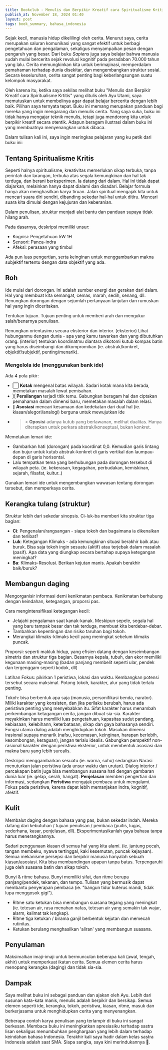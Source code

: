 ```yaml
---
title: Bookclub - Menulis dan Berpikir Kreatif cara Spiritualisme Kritis
publish_at: November 18, 2024 01:40
layout: post
tags: book_summary, bahasa_indonesia
---
```


Sejak kecil, manusia hidup dikelilingi oleh cerita. Menurut saya, cerita merupakan saluran komunikasi yang sangat efektif untuk berbagi pengetahuan dan pengalaman, sekaligus menyampaikan pesan dengan pengaruh yang besar. Dari buku _Sapiens_ juga saya belajar bahwa manusia sudah mulai bercerita sejak revolusi kognitif pada peradaban 70.000 tahun yang lalu. Cerita memungkinkan kita untuk berimajinasi, memperdalam pemahaman terhadap dunia disekitar, dan mengembangkan struktur sosial. Secara keseluruhan, cerita sangat penting bagi keberlangsungan suatu kelompok masyarakat.

Oleh karena itu, ketika saya sekilas melihat buku "Menulis dan Berpikir Kreatif cara Spiritualisme Krtitis" yang ditulis oleh Ayu Utami, saya memutuskan untuk membelinya agar dapat belajar bercerita dengan lebih baik. Pilihan saya ternyata tepat. Buku ini memang merupakan panduan bagi mereka yang ingin mengarang dan menulis cerita. Yang saya suka, buku ini tidak hanya mengajar teknik menulis, tetapi juga mendorong kita untuk berpikir kreatif secara otentik. Adapun beragam ilustrasi dalam buku ini yang membuatnya menyenangkan untuk dibaca.

Dalam tulisan kali ini, saya ingin meringkas pelajaran yang ku petik dari buku ini:

## Tentang Spiritualisme Kritis
Seperti halnya spiritualisme, kreativitas memerlukan sikap terbuka, tanpa perintah dan larangan, terbuka atas segala kemungkinan dan hal tak terduga, dan berani berksperimen. Ia datang dari dalam. Hal ini tidak dapat diajarkan, melainkan hanya dapat dialami dan disadari. Belajar formula hanya akan menghasilkan karya tiruan. Jalan spiritual mengajak kita untuk mencari suara diri sendiri, dibanding sekedar hal-hal untuk ditiru. Mencari suara kita dimulai dengan kejujuran dan keberanian.

Dalam penulisan, struktur menjadi alat bantu dan panduan supaya tidak hilang arah.

Pada dasarnya, deskripsi memiliki unsur:

- Kognisi: Pengetahuan 5W 1H
- Sensori: Panca-indra
- Afeksi: perasaan yang timbul

Ada pun luas pengertian, serta keinginan untuk menggambarkan makna subjektif tertentu dengan data objektif yang ada.

## Roh
Ide mulai dari dorongan. Ini adalah sumber energi dan gerakan dari dalam. Hal yang membuat kita semangat, cemas, marah, sedih, senang, dll. Renungkan dorongan dengan sejumlah pertanyaan lanjutan dan rumuskan hal yang ingin diceritakan.

Tentukan tujuan. Tujuan penting untuk memberi arah dan mengukur salah/benarnya penulisan.

Renungkan orientasimu secara eksterior dan interior. (eksterior) Lihat hubunganmu dengan dunia - apa yang kamu tawarkan dan yang dibutuhkan orang. (interior) tentukan koordinatmu diantara dikotomi kutub kompas batin yang harus diseimbangi dan dikompromikan (ie. abstrak/konkret, objektif/subjektif, penting/menarik).

### Mengelola ide (menggunakan bank ide)
Ada 4 pola pikir:

- ⃞ **Kotak** mengenal batas wilayah. Sadari kotak mana kita berada, memetakan masalah lewat pemisahan.
- ╳ **Persilangan** terjadi titik temu. Gabungkan beragam hal dan ciptakan pemahaman dalam dimensi baru, memetakan masalah dalam relasi.
- ∥ **Asosiasi** mencari kesamaan dan kedekatan dari dual hal (ie. kiasan/alegori/analogi) berguna untuk mewujutkan ide
- >< **Oposisi** adanya kutub yang berlawanan, melihat dualitas. Hanya  diterapkan untuk perkara abstrak/konseptual, bukan konkret.

Memetakan lemari ide:

- Gambarkan hati (dorongan) pada koordinat 0,0. Kemudian garis lintang dan bujur untuk kutub abstrak-konkret di garis vertikal dan laumpau-depan di garis horisontal.
- Lalu tempatkan tema yang berhubungan pada dorongan tersebut di wilayah peta. (ie. kekerasan, kegagahan, perbudakan, kemiskinan, sejarah, filsafat, kultur..)

Gunakan lemari ide untuk mengembangkan wawasan tentang dorongan tersebut, dan memperkaya cerita.

## Kerangka tulang (struktur)

Struktur lebih dari sekedar sinopsis. Ci-luk-ba memberi kita struktur tiga bagian:

- **Ci**: Pengenalan/rangsangan - siapa tokoh dan bagaimana ia dikenalkan dan terlibat?
- **Luk**: Ketegangan Klimaks - ada kemungkinan situasi berakhir baik atau buruk. Bisa saja tokoh ingin sesuatu (aktif) atau terjebak dalam masalah (pasif). Apa data yang diungkap secara bertahap supaya ketegangan meningkat?
- **Ba**: Klimaks-Resolusi. Berikan kejutan manis. Apakah berakhir baik/buruk?

## Membangun daging

Mengorganisir informasi demi kenikmatan pembaca. Kenikmatan berhubung dengan keindahan, ketegangan, proporsi pas.

Cara mengintensifikasi ketegangan kecil:

- Jelajahi pengalaman saat kanak-kanak. Meskipun sepele, segala hal yang baru tampak besar dan tak terduga, membuat kita berdebar-debar.
- Tambahkan kepentingan dan risiko taruhan bagi tokoh.
- Merangkai klimaks-klimaks kecil yang meningkat sebelum klimaks puncak.

Proporsi: seperti makluk hidup, yang efisien datang dengan keseimbangan simetris dan struktur tiga bagian. Besarnya kepala, tubuh, dan ekor memiliki kegunaan masing-masing (badan panjang membelit seperti ular, pendek dan tergenggam seperti kodok, dll)

Latihan Fokus: pikirkan 1 peristiwa, lokasi dan waktu. Kembangkan potensi tersebut secara maksimal. Potong tokoh, karakter, alur yang tidak terlalu penting.

Tokoh: bisa berbentuk apa saja (manusia, personifikasi benda, narator). Miliki karakter yang konsisten, dan jika perilaku berubah, harus ada peristiwa penting yang menyebabkan itu. Sifat karakter harus menambah perkembangan ketagangan cerita, jangan dibuat sia-sia. Karakter meyakinkan harus memiliki luas pengetahuan, kapasitas sudut pandang, kebiasaan, kelebihann, keterbatasan, sikap dan gaya bahasanya sendiri. Fungsi utama dialog adalah menghidupkan tokoh. Masukan dimensi irasional supaya menarik (nafsu, kecemasan, keinginan, harapan berlebih, kesombongan, keraguan), jangan terlalu idealis. Gabungkan perspektif non-rasional karakter dengan peristiwa eksterior, untuk membentuk asosiasi dan makna baru yang lebih surealis.

Deskripsi menggambarkan sesuatu (ie. warna, suhu) sedangkan Narasi menuturkan jalan peristiwa (ada unsur waktu dan urutan). Dialog interior / percakapan batin juga bisa membangun suasana hati dengan gambaran dunia luar (ie. gelap, cerah, hangat).
**Penjelasan** memberi pengertian dan informasi, sedangkan **Peristiwa** mengajak pembaca untuk mengalami. Fokus pada peristiwa, karena dapat lebih memanjakan indra, kognitif, afektif.

## Kulit
Membalut daging dengan bahasa yang pas, bukan sekedar indah. Mereka datang dari kebutuhan / tujuan penulisan / pembaca (puitis, lugas, sederhana, kasar, penjelasan, dll). Eksperimentasikanlah gaya bahasa tanpa harus menerangkannya.

Sadari penggunaan kiasan di semua hal yang kita alami. (ie. jantung pecah, tangan membeku, nyawa tertinggal, kaki kesemutan, puncak kejayaan). Semua mekanisme persepsi dan berpikir manusia hanyalah sebuah kiasan/asosiasi. Kita bisa membandingan apapun tanpa batas. Terpengaruhi juga oleh suasana batin dan sikap tokoh.

Bunyi & ritme bahasa. Bunyi memiliki sifat, dan ritme berupa panjang/pendek, tekanan, dan tempo. Tulisan yang bermusik dapat membantu penyerapan pembaca (ie. "bangun tidur kuterus mandi, tidak lupa menggosok gigi").

- Ritme satu ketukan bisa membangun suasana tegang yang meningkat (ie. tetesan air, rasa menahan nafas, tetesan air yang semakin tak wajar, alarm, kalimat tak lengkap).
- Ritme tiga ketukan / birama ganjil berbentuk kejutan dan memecah rutinitas.
- Ketukan berulang menghasilkan 'aliran' yang membangun suasana.

## Penyulaman
Maksimalkan imaji-imaji untuk bermunculan beberapa kali (awal, tengah, akhir) untuk memperkuat ikatan cerita. Semua elemen cerita harus menopang kerangka (daging) dan tidak sia-sia.

## Dampak

Saya melihat buku ini sebagai panduan dan ajakan oleh Ayu. Lebih dari susunan kata-kata manis, menulis adalah berpikir dan bersikap. Semua elemen seperti ide, kerangka, tokoh, peristiwa, kiasan, ritme, masuk dan berkerjasama untuk menghidupkan cerita yang menyenangkan.

Beberapa contoh karya penulisan yang terlampir di buku ini sangat berkesan. Membaca buku ini meningkatkan apresiasiku terhadap sastra lisan sekaligus menumbuhkan penghargaan yang lebih dalam terhadap keindahan bahasa Indonesia. Terakhir kali saya hadir dalam kelas sastra Indonesia adalah saat SMA. Siapa sangka, saya kini merindukannya 🙈.
